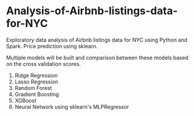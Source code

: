 # Analysis-of-Airbnb-listings-data-for-NYC
Exploratory data analysis of Airbnb listings data for NYC using Python and Spark.
Price prediction using sklearn.

Multiple models will be built and comparison between these models based on the cross validation scores.

1) Ridge Regression
2) Lasso Regression
3) Random Forest
4) Gradient Boosting
5) XGBoost
6) Neural Network using sklearn's MLPRegressor
